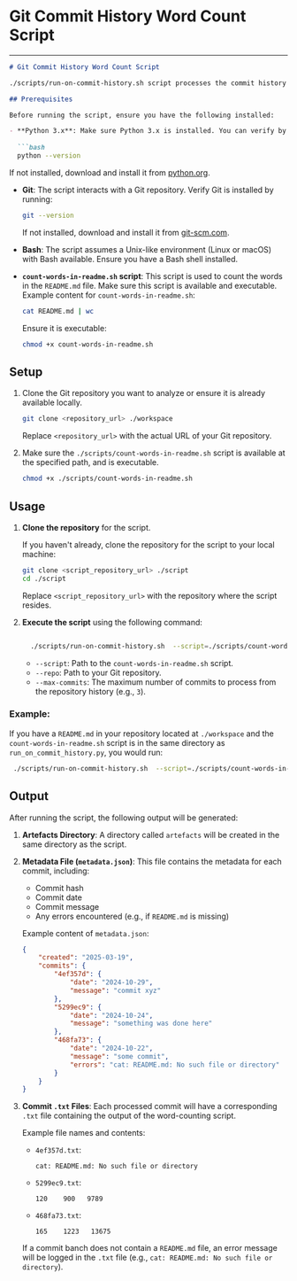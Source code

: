 # Git Commit History Word Count Script
----

```markdown
# Git Commit History Word Count Script

./scripts/run-on-commit-history.sh script processes the commit history of a Git repository, checks out each commit, and runs a specified script (e.g., `count-words-in-readme.sh`) to count the words in the `README.md` file. It then stores the output in individual `.txt` files and creates a `metadata.json` file with commit information.

## Prerequisites

Before running the script, ensure you have the following installed:

- **Python 3.x**: Make sure Python 3.x is installed. You can verify by running:
  
  ```bash
  python --version
  ```

  If not installed, download and install it from [python.org](https://www.python.org/downloads/).

- **Git**: The script interacts with a Git repository. Verify Git is installed by running:

  ```bash
  git --version
  ```

  If not installed, download and install it from [git-scm.com](https://git-scm.com/downloads).

- **Bash**: The script assumes a Unix-like environment (Linux or macOS) with Bash available. Ensure you have a Bash shell installed.

- **`count-words-in-readme.sh` script**: This script is used to count the words in the `README.md` file. Make sure this script is available and executable. Example content for `count-words-in-readme.sh`:

  ```bash
  cat README.md | wc
  ```

  Ensure it is executable:

  ```bash
  chmod +x count-words-in-readme.sh
  ```

## Setup

1. Clone the Git repository you want to analyze or ensure it is already available locally.

   ```bash
   git clone <repository_url> ./workspace
   ```

   Replace `<repository_url>` with the actual URL of your Git repository.

2. Make sure the `./scripts/count-words-in-readme.sh` script is available at the specified path, and is executable.

   ```bash
   chmod +x ./scripts/count-words-in-readme.sh
   ```

## Usage

1. **Clone the repository** for the script.

   If you haven't already, clone the repository for the script to your local machine:

   ```bash
   git clone <script_repository_url> ./script
   cd ./script
   ```

   Replace `<script_repository_url>` with the repository where the script resides.

2. **Execute the script** using the following command:

   ```bash

     ./scripts/run-on-commit-history.sh  --script=./scripts/count-words-in-readme.sh --repo=./starterkit-node --max-commits=3

   ```

   - `--script`: Path to the `count-words-in-readme.sh` script.
   - `--repo`: Path to your Git repository.
   - `--max-commits`: The maximum number of commits to process from the repository history (e.g., `3`).

### Example:

If you have a `README.md` in your repository located at `./workspace` and the `count-words-in-readme.sh` script is in the same directory as `run_on_commit_history.py`, you would run:

```bash
 ./scripts/run-on-commit-history.sh  --script=./scripts/count-words-in-readme.sh --repo=./starterkit-node --max-commits=3 
```

## Output

After running the script, the following output will be generated:

1. **Artefacts Directory**: A directory called `artefacts` will be created in the same directory as the script.

2. **Metadata File (`metadata.json`)**: This file contains the metadata for each commit, including:
   - Commit hash
   - Commit date
   - Commit message
   - Any errors encountered (e.g., if `README.md` is missing)

   Example content of `metadata.json`:
   
   ```json
   {
       "created": "2025-03-19",
       "commits": {
           "4ef357d": {
               "date": "2024-10-29",
               "message": "commit xyz"
           },
           "5299ec9": {
               "date": "2024-10-24",
               "message": "something was done here"
           },
           "468fa73": {
               "date": "2024-10-22",
               "message": "some commit",
               "errors": "cat: README.md: No such file or directory"
           }
       }
   }
   ```

3. **Commit `.txt` Files**: Each processed commit will have a corresponding `.txt` file containing the output of the word-counting script.

   Example file names and contents:
   
   - `4ef357d.txt`:
     ```
     cat: README.md: No such file or directory
     ```

   - `5299ec9.txt`:
     ```
     120    900   9789
     ```

   - `468fa73.txt`:
     ```
     165    1223   13675
     ```

   If a commit banch does not contain a `README.md` file, an error message will be logged in the `.txt` file (e.g., `cat: README.md: No such file or directory`).


```
